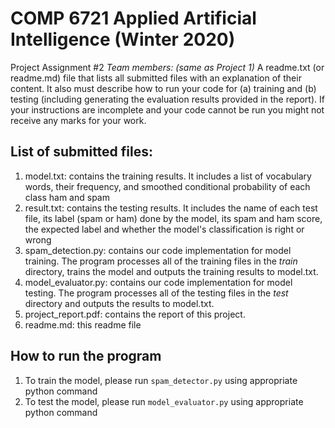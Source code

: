 # COMP 6721 Applied Artificial Intelligence (Winter 2020)
Project Assignment #2
*Team members: (same as Project 1)*
A readme.txt (or readme.md) file that lists all submitted files with an explanation of their
content. It also must describe how to run your code for (a) training and (b) testing (including
generating the evaluation results provided in the report). If your instructions are incomplete and
your code cannot be run you might not receive any marks for your work.

## List of submitted files:
1.  model.txt: contains the training results. It includes a list of vocabulary words, their frequency, and smoothed conditional probability of each class ham and spam
2.  result.txt: contains the testing results. It includes the name of each test file, its label (spam or ham) done by the model, its spam and ham score, the expected label and whether the model's classification is right or wrong
3.  spam_detection.py: contains our code implementation for model training. The program processes all of the training files in the *train* directory, trains the model and outputs the training results to model.txt.
4.  model_evaluator.py: contains our code implementation for model testing. The program processes all of the testing files in the *test* directory and outputs the results to model.txt.
5.  project_report.pdf: contains the report of this project.
6.  readme.md: this readme file

## How to run the program
1.  To train the model, please run `spam_detector.py` using appropriate python command  
2.  To test the model, please run `model_evaluator.py` using appropriate python command
